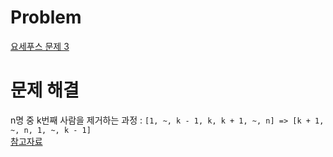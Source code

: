 # Problem
[요세푸스 문제 3](https://www.acmicpc.net/problem/11025)
   
# 문제 해결
n명 중 k번째 사람을 제거하는 과정 : `[1, ~, k - 1, k, k + 1, ~, n] => [k + 1, ~, n, 1, ~, k - 1]`   
[참고자료](https://ko.wikipedia.org/wiki/%EC%9A%94%EC%84%B8%ED%91%B8%EC%8A%A4_%EB%AC%B8%EC%A0%9C)